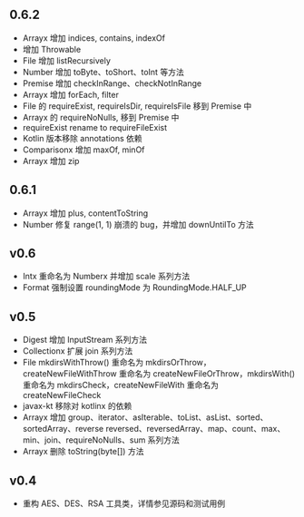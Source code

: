 ## 0.6.2
* Arrayx 增加 indices, contains, indexOf
* 增加 Throwable
* File 增加 listRecursively
* Number 增加 toByte、toShort、toInt 等方法
* Premise 增加 checkInRange、checkNotInRange
* Arrayx 增加 forEach, filter
* File 的 requireExist, requireIsDir, requireIsFile 移到 Premise 中
* Arrayx 的 requireNoNulls, 移到 Premise 中
* requireExist rename to requireFileExist
* Kotlin 版本移除 annotations 依赖
* Comparisonx 增加 maxOf, minOf
* Arrayx 增加 zip

## 0.6.1
* Arrayx 增加 plus, contentToString
* Number 修复 range(1, 1) 崩溃的 bug，并增加 downUntilTo 方法

## v0.6
* Intx 重命名为 Numberx 并增加 scale 系列方法
* Format 强制设置 roundingMode 为 RoundingMode.HALF_UP

## v0.5
* Digest 增加 InputStream 系列方法
* Collectionx 扩展 join 系列方法
* File mkdirsWithThrow() 重命名为 mkdirsOrThrow，createNewFileWithThrow 重命名为 createNewFileOrThrow，mkdirsWith() 重命名为 mkdirsCheck，createNewFileWith 重命名为 createNewFileCheck
* javax-kt 移除对 kotlinx 的依赖
* Arrayx 增加 group、iterator、asIterable、toList、asList、sorted、sortedArray、reverse reversed、reversedArray、map、count、max、min、join、requireNoNulls、sum 系列方法
* Arrayx 删除 toString(byte[]) 方法

## v0.4

* 重构 AES、DES、RSA 工具类，详情参见源码和测试用例